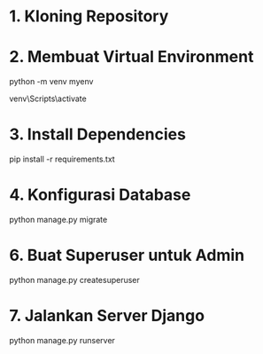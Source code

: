 # 1. Kloning Repository

# 2. Membuat Virtual Environment

python -m venv myenv

venv\Scripts\activate

# 3. Install Dependencies

pip install -r requirements.txt

# 4. Konfigurasi Database

python manage.py migrate

# 6. Buat Superuser untuk Admin

python manage.py createsuperuser

# 7. Jalankan Server Django

python manage.py runserver
